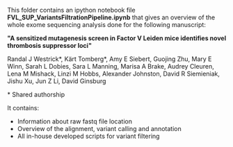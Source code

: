 This folder contains an ipython notebook file **FVL_SUP_VariantsFiltrationPipeline.ipynb** that gives an overview of the whole exome sequencing analysis done for the following manuscript:

**"A sensitized mutagenesis screen in Factor V Leiden mice identifies novel thrombosis suppressor loci"**

Randal J Westrick\*, Kärt Tomberg\*, Amy E Siebert, Guojing Zhu, Mary E Winn, Sarah L Dobies, Sara L Manning, Marisa A Brake, Audrey Cleuren, Lena M Mishack, Linzi M Hobbs, Alexander Johnston, David R Siemieniak, Jishu Xu, Jun Z Li, David Ginsburg

\* Shared authorship

It contains:
* Information about raw fastq file location
* Overview of the alignment, variant calling and annotation
* All in-house developed scripts for variant filtering
